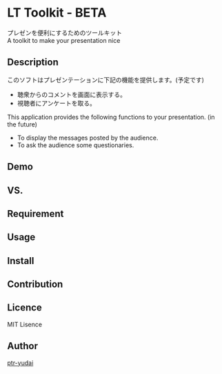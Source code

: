 LT Toolkit - BETA
====

プレゼンを便利にするためのツールキット  
A toolkit to make your presentation nice  

## Description

このソフトはプレゼンテーションに下記の機能を提供します。(予定です)  
* 聴衆からのコメントを画面に表示する。  
* 視聴者にアンケートを取る。  

This application provides the following functions to your presentation. (in the future)  
* To display the messages posted by the audience.  
* To ask the audience some questionaries.  

## Demo

## VS. 

## Requirement

## Usage

## Install

## Contribution

## Licence

MIT Lisence

## Author

[ptr-yudai](https://github.com/ptr-yudai)
